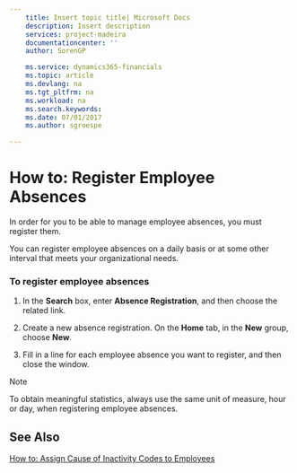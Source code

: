 ```yaml
---
    title: Insert topic title| Microsoft Docs
    description: Insert description
    services: project-madeira
    documentationcenter: ''
    author: SorenGP

    ms.service: dynamics365-financials
    ms.topic: article
    ms.devlang: na
    ms.tgt_pltfrm: na
    ms.workload: na
    ms.search.keywords:
    ms.date: 07/01/2017
    ms.author: sgroespe

---
```

# How to: Register Employee Absences
In order for you to be able to manage employee absences, you must register them.  
  
 You can register employee absences on a daily basis or at some other interval that meets your organizational needs.  
  
### To register employee absences  
  
1.  In the **Search** box, enter **Absence Registration**, and then choose the related link.  
  
2.  Create a new absence registration. On the **Home** tab, in the **New** group, choose **New**.  
  
3.  Fill in a line for each employee absence you want to register, and then close the window.  
  
> [!NOTE]  
>  To obtain meaningful statistics, always use the same unit of measure, hour or day, when registering employee absences.  
  
## See Also  
 [How to: Assign Cause of Inactivity Codes to Employees](../how-to-assign-cause-of-inactivity-codes-to-employees.md)